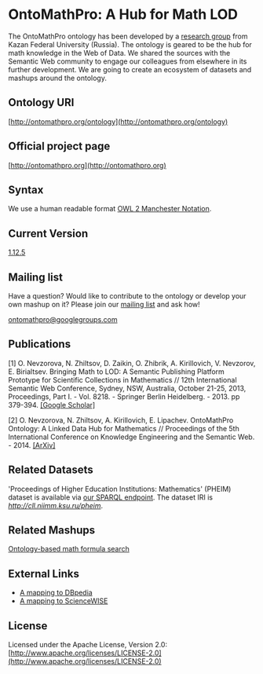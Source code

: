 OntoMathPro: A Hub for Math LOD
===============================

The OntoMathPro ontology has been developed by a [research group](https://github.com/CLLKazan) from Kazan Federal University (Russia). The ontology is geared to be the hub for math knowledge in the Web of Data. We shared the sources with the Semantic Web community to engage our colleagues from elsewhere in its further development. We are going to create an ecosystem of datasets and mashups around the ontology.

Ontology URI
------------
[http://ontomathpro.org/ontology](http://ontomathpro.org/ontology)

Official project page
---------------------
[http://ontomathpro.org](http://ontomathpro.org)

Syntax
---------------
We use a human readable format [OWL 2 Manchester Notation](http://www.w3.org/TR/owl2-manchester-syntax/).

Current Version
---------------
[1.12.5](https://github.com/CLLKazan/OntoMathPro/archive/1.12.5.zip)
 

Mailing list
------------

Have a question? Would like to contribute to the ontology or develop your own mashup on it? Please join our [mailing list](https://groups.google.com/d/forum/ontomathpro) and ask how!

[ontomathpro@googlegroups.com](ontomathpro@googlegroups.com)

Publications
----------------
[1] O. Nevzorova, N. Zhiltsov, D. Zaikin, O. Zhibrik, A. Kirillovich, V. Nevzorov, E. Birialtsev. Bringing Math to LOD: A Semantic Publishing Platform Prototype for Scientific Collections in Mathematics // 12th International Semantic Web Conference, Sydney, NSW, Australia, October 21-25, 2013, Proceedings, Part I. - Vol. 8218. - Springer Berlin Heidelberg. - 2013. pp 379-394. [ [Google Scholar] ](http://scholar.google.ru/scholar?cluster=1224964943617679554&hl=ru&as_sdt=0,5)

[2] O. Nevzorova, N. Zhiltsov, A. Kirillovich, E. Lipachev. OntoMathPro Ontology: A Linked Data Hub for Mathematics // Proceedings of the 5th International Conference on Knowledge Engineering and the Semantic Web. - 2014. [ [ArXiv] ](http://arxiv.org/abs/1407.4833)

Related Datasets
----------------
'Proceedings of Higher Education Institutions: Mathematics' (PHEIM) dataset is available via [our SPARQL endpoint](http://cll.niimm.ksu.ru:8890/sparql). The dataset IRI is *http://cll.niimm.ksu.ru/pheim*.

Related Mashups
----------------
[Ontology-based math formula search](https://github.com/CLLKazan/MathSearch)

External Links
--------------
* [A mapping to DBpedia](https://github.com/CLLKazan/OntoMathPro/blob/master/external.links.dbpedia.nt)
* [A mapping to ScienceWISE](https://github.com/CLLKazan/OntoMathPro/blob/master/external.links.sciencewise.nt)



License
---------------------

Licensed under the Apache License, Version 2.0: [http://www.apache.org/licenses/LICENSE-2.0](http://www.apache.org/licenses/LICENSE-2.0)

